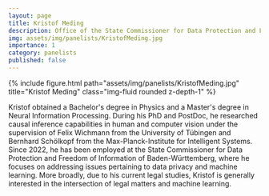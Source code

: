 ```yaml
---
layout: page
title: Kristof Meding
description: Office of the State Commissioner for Data Protection and Freedom of Information Baden-Württemberg
img: assets/img/panelists/KristofMeding.jpg
importance: 1
category: panelists
published: false
---
```


<div class="row justify-content-sm-center">
    <div class="col-sm-8 mt-3 mt-md-0">
        {% include figure.html path="assets/img/panelists/KristofMeding.jpg" title="Kristof Meding" class="img-fluid rounded z-depth-1" %}
    </div>
</div>

Kristof obtained a Bachelor's degree in Physics and a Master's degree in Neural Information Processing. During his PhD and PostDoc, he researched causal inference capabilities in human and computer vision under the supervision of Felix Wichmann from the University of Tübingen and Bernhard Schölkopf from the Max-Planck-Institute for Intelligent Systems. Since 2022, he has been employed at the State Commissioner for Data Protection and Freedom of Information of Baden-Württemberg, where he focuses on addressing issues pertaining to data privacy and machine learning. More broadly, due to his current legal studies, Kristof is generally interested in the intersection of legal matters and machine learning.

